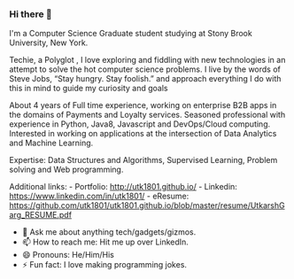 ### Hi there 👋


I'm a Computer Science Graduate student studying at Stony Brook University, New York.

Techie, a Polyglot , I love exploring and fiddling with new technologies in an attempt to solve the hot computer science problems. I live by the words of Steve Jobs, “Stay hungry. Stay foolish.” and approach everything I do with this in mind to guide my curiosity and goals

About 4 years of Full time experience, working on enterprise B2B apps in the domains of Payments and Loyalty services. Seasoned professional with experience in Python, Java8, Javascript and DevOps/Cloud computing. Interested in working on applications at the intersection of Data Analytics and Machine Learning.

Expertise: Data Structures and Algorithms, Supervised Learning, Problem solving and Web programming. 


Additional links: 
    - Portfolio: http://utk1801.github.io/
    - Linkedin: https://www.linkedin.com/in/utk1801/
    - eResume: https://github.com/utk1801/utk1801.github.io/blob/master/resume/UtkarshGarg_RESUME.pdf


- 💬 Ask me about anything tech/gadgets/gizmos.
- 📫 How to reach me: Hit me up over LinkedIn.
- 😄 Pronouns: He/Him/His
- ⚡ Fun fact: I love making programming jokes. <insert nerd smiley here>
